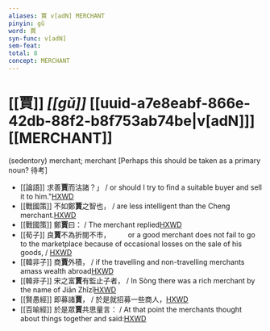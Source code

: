 ```yaml
---
aliases: 賈 v[adN] MERCHANT
pinyin: gǔ
word: 賈
syn-func: v[adN]
sem-feat: 
total: 8
concept: MERCHANT 
---
```

# [[賈]] *[[gǔ]]*  [[uuid-a7e8eabf-866e-42db-88f2-b8f753ab74be|v[adN]]] [[MERCHANT]]
(sedentory) merchant; merchant [Perhaps this should be taken as a primary noun? 待考]
 - [[論語]] 求善**賈**而沽諸？」 / or should I try to find a suitable buyer and sell it to him."[HXWD](https://hxwd.org/textview.html?location=KR1h0004_tls_009-14a.6)
 - [[戰國策]] 不如鄭**賈**之智也， / are less intelligent than the Cheng merchant.[HXWD](https://hxwd.org/textview.html?location=KR2e0003_tls_087-1a.19)
 - [[戰國策]] 鄭**賈**曰： / The merchant replied[HXWD](https://hxwd.org/textview.html?location=KR2e0003_tls_087-1a.8)
 - [[荀子]] 良**賈**不為折閱不市，　　　or a good merchant does not fail to go to the marketplace because of occasional losses on the sale of his goods, / [HXWD](https://hxwd.org/textview.html?location=KR3a0002_tls_002-5a.16)
 - [[韓非子]] 商**賈**外積， / if the travelling and non-travelling merchants amass wealth abroad[HXWD](https://hxwd.org/textview.html?location=KR3c0005_tls_015-2a.4)
 - [[韓非子]] 宋之富**賈**有監止子者， / In Sòng there was a rich merchant by the name of Jiān Zhǐzǐ[HXWD](https://hxwd.org/textview.html?location=KR3c0005_tls_023-17a.2)
 - [[賢愚經]] 即募諸**賈**， / 於是就招募一些商人，[HXWD](https://hxwd.org/textview.html?location=KR6b0059_T_005-0384c.12)
 - [[百喻經]] 於是眾**賈**共思量言： / At that point the merchants thought about things together and said:[HXWD](https://hxwd.org/textview.html?location=KR6b0066_T_001-0545a.41)
